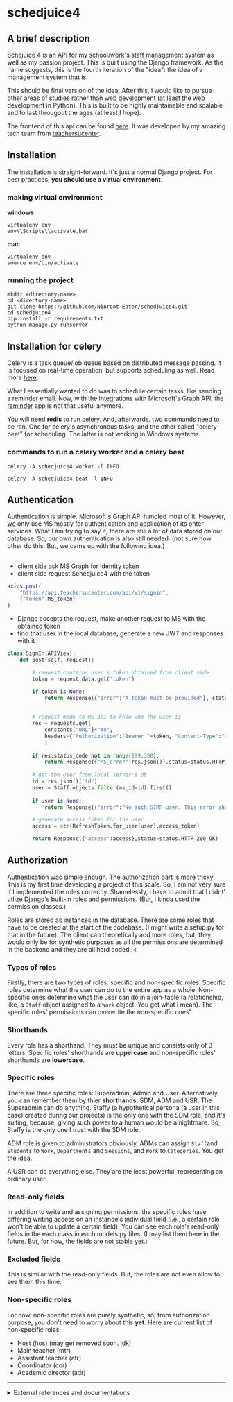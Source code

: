 # schedjuice4

## A brief description
Schejuice 4 is an API for my school/work's staff management system as well as my passion project. This is built using the Django framework.
As the name suggests, this is the fourth iteration of the "idea": the idea of a management system that is.

This should be final version of the idea.
After this, I would like to pursue other areas of studies rather than web development (at least the web development in Python).
This is built to be highly maintainable and scalable and to last througout the ages (at least I hope).  

The frontend of this api can be found [here](https://github.com/teachersucenter/simp-v2). It was developed by my amazing tech team from [teachersucenter](https://www.teachersucenter.com).

## Installation
The installation is straight-forward. It's just a normal Django project. For best practices, __you should use a virtual environment__.

### making virtual environment

__windows__
```
virtualenv env
env\\Scripts\\activate.bat

```

__mac__
```
virtualenv env
source env/bin/activate
```

### running the project
```
mkdir <directory-name>
cd <directory-name>
git clone https://github.com/Ninroot-Eater/schedjuice4.git
cd schedjuice4
pip install -r requirements.txt
python manage.py runserver
```

## Installation for celery
Celery is a task queue/job queue based on distributed message passing. It is focused on real-time operation, but supports scheduling as well. Read more [here](https://docs.celeryproject.org/projects/django-celery/en/2.4/introduction.html).

What I essentially wanted to do was to schedule certain tasks, like sending a reminder email. Now, with the integrations with Microsoft's Graph API, the [reminder](./reminder) app is not that useful anymore. 

You will need __redis__ to run celery. And, afterwards, two commands need to be ran. One for celery's asynchronous tasks, and the other called "celery beat" for scheduling. The latter is not working in Windows systems.

### commands to run a celery worker and a celery beat
```
celery -A schedjuice4 worker -l INFO
```
```
celery -A schedjuice4 beat -l INFO
```

## Authentication
Authentication is simple. Microsoft's Graph API handled most of it. However, [we](https://github.com/teachersucenter) only use MS mostly for authentication and application of its ohter services. What I am trying to say it, there are still a lot of data stored on our database. So, our own authentication is also still needed. (not sure how other do this. But, we came up with the following idea.)

##
- client side ask MS Graph for identity token
- client side request Schedjuice4 with the token
```javascript
axios.post(
    "https://api.teachersucenter.com/api/v1/signin",
    {"token":MS_token}
)
```
- Django accepts the request, make another request to MS with the obtained token
- find that user in the local database, generate a new JWT and responses with it
```python
class SignIn(APIView):
    def post(self, request):

        # request contains user's token obtained from client side
        token = request.data.get("token")

        if token is None:
            return Response({"error":"A token must be provided"}, status=status.HTTP_400_BAD_REQUEST)

        
        # request made to MS api to know who the user is
        res = requests.get(
            constants["URL"]+"me",
            headers={"Authorization":"Bearer "+token, "Content-Type":"application/json"}
            )
        
        if res.status_code not in range(199,300):
            return Response({"MS_error":res.json()},status=status.HTTP_400_BAD_REQUEST)
        
        # get the user from local server's db
        id = res.json()["id"]
        user = Staff.objects.filter(ms_id=id).first()
        
        if user is None:
            return Response({"error":"No such SIMP user. This error shouldn't be possible actually."}, status=status.HTTP_404_NOT_FOUND)

        # generate access token for the user
        access = str(RefreshToken.for_user(user).access_token)

        return Response({"access":access},status=status.HTTP_200_OK)
```

## Authorization
Authentication was simple enough. The authorization part is more tricky. This is my first time developing a project of this scale. So, I am not very sure if I implemented the roles correctly. Shamelessly, I have to admit that I didnt' utlize Django's built-in roles and permissions. (But, I kinda used the permission classes.)

Roles are stored as instances in the database. There are some roles that have to be created at the start of the codebase. (I might write a setup.py for that in the future). The client can theoretically add more roles, but, they would only be for synthetic purposes as all the permissions are determined in the backend and they are all hard coded :< 

### Types of roles
Firstly, there are two types of roles: specific and non-specific roles. Specific roles determine what the user can do to the entire app as a whole. Non-specific ones determine what the user can do in a join-table (a relationship, like, a <code>Staff</code> object assigned to a <code>Work</code> object. You get what I mean). The specific roles' permissions can overwrite the non-specific ones'.

### Shorthands
Every role has a shorthand. They must be unique and consists only of 3 letters. Specific roles' shorthands are __uppercase__ and non-specific roles' shorthands are __lowercase__.


### Specific roles
There are three specific roles: Superadmin, Admin and User. Alternatively, you can remember them by thier __shorthands__: SDM, ADM and USR. The Superadmin can do anything. Staffy (a hypothetical persona (a user in this case) created during our projects) is the only one with the SDM role, and it's suiting, because, giving such power to a human would be a nightmare. So, Staffy is the only one I trust with the SDM role.

ADM role is given to administrators obviously. ADMs can assign <code>Staff</code>and <code>Students</code> to <code>Work</code>, <code>Departments</code> and <code>Sessions</code>, and <code>Work</code> to <code>Categories</code>. You get the idea. 

A USR can do everything else. They are the least powerful, representing an ordinary user. 


### Read-only fields
In addition to write and assigning permissions, the specific roles have differing writing access on an instance's individual field (i.e., a certain role won't be able to update a certain field). You can see each role's read-only fields in the each class in each models.py files. (I may list them here in the future. But, for now, the fields are not stable yet.)


### Excluded fields
This is similar with the read-only fields. But, the roles are not even allow to see them this time. 


### Non-specific roles
For now, non-specific roles are purely synthetic, so, from authorization purpose, you don't need to worry about this __yet__.
Here are current list of non-specific roles:
- Host (hos) (may get removed soon. idk)
- Main teacher (mtr)
- Assistant teacher (atr)
- Coordinator (cor)
- Academic director (adr)


***
<details>
<summary>External references and documentations</summary>
Development of schedjuice4 was my learning journey as much as it's a practical need for my work. The followings are some references that I found
and some new things I learnt. You will see a similar pattern in both the order of the addtion of the references here and my commits. 

## Setting up the Postgres database
This is something that you always have to do. So, better have a manual

see [here](https://www.digitalocean.com/community/tutorials/how-to-set-up-django-with-postgres-nginx-and-gunicorn-on-ubuntu-18-04)

## Storing historical data
Storing historical data with Django-reversion mixin for class-based views.

see [here](https://django-reversion.readthedocs.io/en/stable/views.html)

## User authentication and authorization
We need a convenient to manage persmissions and stuffs. Current solution is in a dire need of a good system.

see [here]( https://docs.djangoproject.com/en/3.2/topics/auth/default/)

## Websockets
idk it's cool. Might add it

see [here]( https://www.fullstackpython.com/websockets.html)

## Scheduling tasks, setting reminders
do this when it's Friday or something like that. Quite cool.

see [here](https://realpython.com/asynchronous-tasks-with-django-and-celery/) and
[here](https://docs.celeryproject.org/en/latest/userguide/)

## Email configuration
sending email using the app.

see [here](https://docs.djangoproject.com/en/3.2/topics/email/#topic-email-backends)

## Nested serializers
have related objects and stuffs configured using the serializers which is super cool.

see [here](https://stackoverflow.com/questions/14573102/how-do-i-include-related-model-fields-using-django-rest-framework)

## Django filter backend
enable filtering from url params with little code

see [here](https://www.django-rest-framework.org/api-guide/filtering/#djangofilterbackend)

## Django REST API pagination
pagination, yea, pretty self-explanatory
see [here](https://stackoverflow.com/questions/59596342/django-rest-framework-custom-pagination-next-previous-links)

## Django write operations for nested serializers
add this staff to these classes IN A SINGLE REQUEST!

see [here](https://www.django-rest-framework.org/api-guide/serializers/#writable-nested-representations)

## Google API without the client library
for FormAPI

see [here](https://stackoverflow.com/questions/50401755/requests-library-with-googleapiclient)

## Field specification
include or exclude fields with a query

see [here](https://stackoverflow.com/questions/23643204/django-rest-framework-dynamically-return-subset-of-fields)

## JWT token
authentication with JWT web tokens

see [here](https://simpleisbetterthancomplex.com/tutorial/2018/12/19/how-to-use-jwt-authentication-with-django-rest-framework.html) and
[here](https://medium.com/django-rest/django-rest-framework-jwt-authentication-94bee36f2af8)

## Optimizing SQL queries
neat ORM features to optimize query calls

see [here](https://www.citusdata.com/blog/2020/05/20/postgres-tips-for-django-and-python/)

## Fat models, thin views, alel
more encapsulation towards models. Another step in writing a scalable Django app

see [here](https://www.dabapps.com/blog/django-models-and-encapsulation/)

## Django Debug Toolbar
to optimize queries and to see what's actually happening underneath. This is the installation guide

see [here](https://django-debug-toolbar.readthedocs.io/en/latest/installation.html)

## Django DRF permissions
yea, permissions

see [here](https://testdriven.io/blog/custom-permission-classes-drf/)

## Authentication with Microsoft
MS 365 migrations, yay!

see [here](https://docs.microsoft.com/en-us/graph/tutorials/python)

## MS Graph API docs
the docs are very helpful. 

see [here](https://docs.microsoft.com/en-us/graph/)

## For creating custom Exception classes
this is pretty easy. But, just for referencing matters.

see [here](https://www.django-rest-framework.org/api-guide/exceptions/#exceptions)

## Overriding predefined methods in Django models
another layer of encapsulation. I am falling in love with OOP.

see [here](https://docs.djangoproject.com/en/4.0/topics/db/models/#overriding-predefined-model-methods)

## Jinja2
to send emails in MIME format, I decided to add Jinja2 functionality and stuffs.

see [here](https://zetcode.com/python/jinja/) and [here](https://jinja.palletsprojects.com/en/3.0.x/api/#jinja2.Template)

## MIME 
how MIME works while sending emails.

see [here](https://realpython.com/python-send-email/)

</details>

